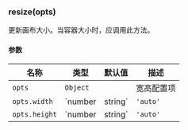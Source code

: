 ---
---

### resize(opts)

更新画布大小。当容器大小时，应调用此方法。

#### 参数

|名称|类型|默认值|描述|
|---|---|---|---|
|`opts`|`Object`||宽高配置项|
|`opts.width`|`number|string`|`'auto'`|宽度，设为 `'auto'` 与设为 `null` 或 `undefined` 的效果相同，相当于自动获取容器宽度以改变画布宽度。|
|`opts.height`|`number|string`|`'auto'`|高度，设为 `'auto'` 与设为 `null` 或 `undefined` 的效果相同，相当于自动获取容器高度以改变画布高度。|
